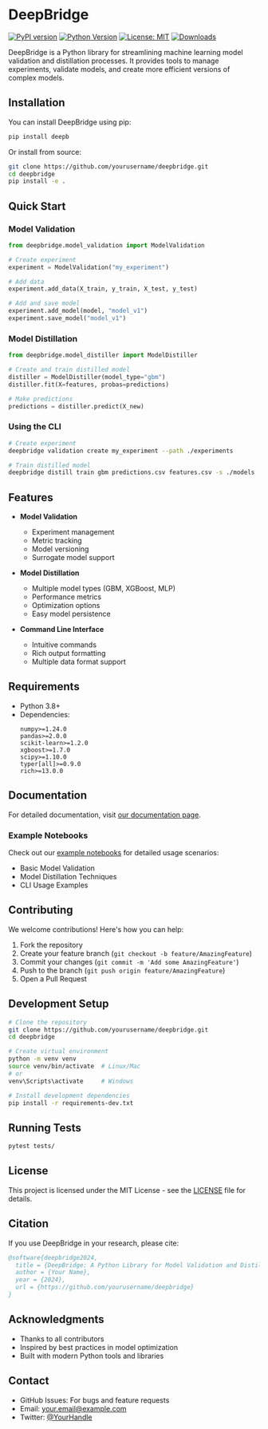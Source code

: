 # DeepBridge

[![PyPI version](https://badge.fury.io/py/deepb.svg)](https://badge.fury.io/py/deepb)
[![Python Version](https://img.shields.io/pypi/pyversions/deepb)](https://pypi.org/project/deepb/)
[![License: MIT](https://img.shields.io/badge/License-MIT-yellow.svg)](https://opensource.org/licenses/MIT)
[![Downloads](https://pepy.tech/badge/deepb)](https://pepy.tech/project/deepb)

DeepBridge is a Python library for streamlining machine learning model validation and distillation processes. It provides tools to manage experiments, validate models, and create more efficient versions of complex models.

## Installation

You can install DeepBridge using pip:

```bash
pip install deepb
```

Or install from source:

```bash
git clone https://github.com/yourusername/deepbridge.git
cd deepbridge
pip install -e .
```

## Quick Start

### Model Validation
```python
from deepbridge.model_validation import ModelValidation

# Create experiment
experiment = ModelValidation("my_experiment")

# Add data
experiment.add_data(X_train, y_train, X_test, y_test)

# Add and save model
experiment.add_model(model, "model_v1")
experiment.save_model("model_v1")
```

### Model Distillation
```python
from deepbridge.model_distiller import ModelDistiller

# Create and train distilled model
distiller = ModelDistiller(model_type="gbm")
distiller.fit(X=features, probas=predictions)

# Make predictions
predictions = distiller.predict(X_new)
```

### Using the CLI
```bash
# Create experiment
deepbridge validation create my_experiment --path ./experiments

# Train distilled model
deepbridge distill train gbm predictions.csv features.csv -s ./models
```

## Features

- **Model Validation**
  - Experiment management
  - Metric tracking
  - Model versioning
  - Surrogate model support

- **Model Distillation**
  - Multiple model types (GBM, XGBoost, MLP)
  - Performance metrics
  - Optimization options
  - Easy model persistence

- **Command Line Interface**
  - Intuitive commands
  - Rich output formatting
  - Multiple data format support

## Requirements

- Python 3.8+
- Dependencies:
  ```
  numpy>=1.24.0
  pandas>=2.0.0
  scikit-learn>=1.2.0
  xgboost>=1.7.0
  scipy>=1.10.0
  typer[all]>=0.9.0
  rich>=13.0.0
  ```

## Documentation

For detailed documentation, visit [our documentation page](https://deepbridge.readthedocs.io/).

### Example Notebooks

Check out our [example notebooks](examples/) for detailed usage scenarios:
- Basic Model Validation
- Model Distillation Techniques
- CLI Usage Examples

## Contributing

We welcome contributions! Here's how you can help:

1. Fork the repository
2. Create your feature branch (`git checkout -b feature/AmazingFeature`)
3. Commit your changes (`git commit -m 'Add some AmazingFeature'`)
4. Push to the branch (`git push origin feature/AmazingFeature`)
5. Open a Pull Request

## Development Setup

```bash
# Clone the repository
git clone https://github.com/yourusername/deepbridge.git
cd deepbridge

# Create virtual environment
python -m venv venv
source venv/bin/activate  # Linux/Mac
# or
venv\Scripts\activate     # Windows

# Install development dependencies
pip install -r requirements-dev.txt
```

## Running Tests

```bash
pytest tests/
```

## License

This project is licensed under the MIT License - see the [LICENSE](LICENSE) file for details.

## Citation

If you use DeepBridge in your research, please cite:

```bibtex
@software{deepbridge2024,
  title = {DeepBridge: A Python Library for Model Validation and Distillation},
  author = {Your Name},
  year = {2024},
  url = {https://github.com/yourusername/deepbridge}
}
```

## Acknowledgments

- Thanks to all contributors
- Inspired by best practices in model optimization
- Built with modern Python tools and libraries

## Contact

- GitHub Issues: For bugs and feature requests
- Email: your.email@example.com
- Twitter: [@YourHandle](https://twitter.com/YourHandle)